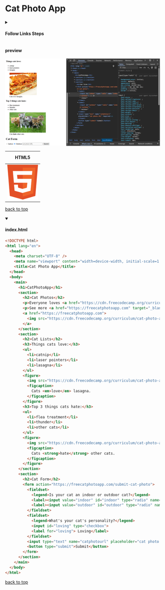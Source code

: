 
<a id=top></a>

# Cat Photo App

<details>
      <summary>
        <h4>Follow Links Steps</h4>
      </summary>
       
<table>
  <thead>
    <tr><th><a href="https://github.com/AndriiKot/Desing___Cat_Photo_App___freeCodeCamp//tree/main/steps/__00__title_" target="_self">Step 0</a></th><th><a href="https://github.com/AndriiKot/Desing___Cat_Photo_App___freeCodeCamp//tree/main/steps/__01__step__" target="_self">Step 1</a></th><th><a href="https://github.com/AndriiKot/Desing___Cat_Photo_App___freeCodeCamp//tree/main/steps/__02__step__" target="_self">Step 2</a></th><th><a href="https://github.com/AndriiKot/Desing___Cat_Photo_App___freeCodeCamp//tree/main/steps/__03__step__" target="_self">Step 3</a></th><th><a href="https://github.com/AndriiKot/Desing___Cat_Photo_App___freeCodeCamp//tree/main/steps/__04__step__" target="_self">Step 4</a></th><tr><th><a href="https://github.com/AndriiKot/Desing___Cat_Photo_App___freeCodeCamp//tree/main/steps/__05__step__" target="_self">Step 5</a></th><th><a href="https://github.com/AndriiKot/Desing___Cat_Photo_App___freeCodeCamp//tree/main/steps/__06__step__" target="_self">Step 6</a></th><th><a href="https://github.com/AndriiKot/Desing___Cat_Photo_App___freeCodeCamp//tree/main/steps/__07__step__" target="_self">Step 7</a></th><th><a href="https://github.com/AndriiKot/Desing___Cat_Photo_App___freeCodeCamp//tree/main/steps/__08__step__" target="_self">Step 8</a></th><th><a href="https://github.com/AndriiKot/Desing___Cat_Photo_App___freeCodeCamp//tree/main/steps/__09__step__" target="_self">Step 9</a></th><tr><th><a href="https://github.com/AndriiKot/Desing___Cat_Photo_App___freeCodeCamp//tree/main/steps/__10__step__" target="_self">Step 10</a></th><th><a href="https://github.com/AndriiKot/Desing___Cat_Photo_App___freeCodeCamp//tree/main/steps/__11__step__" target="_self">Step 11</a></th><th><a href="https://github.com/AndriiKot/Desing___Cat_Photo_App___freeCodeCamp//tree/main/steps/__12__step__" target="_self">Step 12</a></th><th><a href="https://github.com/AndriiKot/Desing___Cat_Photo_App___freeCodeCamp//tree/main/steps/__13__step__" target="_self">Step 13</a></th><th><a href="https://github.com/AndriiKot/Desing___Cat_Photo_App___freeCodeCamp//tree/main/steps/__14__step__" target="_self">Step 14</a></th><tr><th><a href="https://github.com/AndriiKot/Desing___Cat_Photo_App___freeCodeCamp//tree/main/steps/__15__step__" target="_self">Step 15</a></th><th><a href="https://github.com/AndriiKot/Desing___Cat_Photo_App___freeCodeCamp//tree/main/steps/__16__step__" target="_self">Step 16</a></th><th><a href="https://github.com/AndriiKot/Desing___Cat_Photo_App___freeCodeCamp//tree/main/steps/__17__step__" target="_self">Step 17</a></th><th><a href="https://github.com/AndriiKot/Desing___Cat_Photo_App___freeCodeCamp//tree/main/steps/__18__step__" target="_self">Step 18</a></th><th><a href="https://github.com/AndriiKot/Desing___Cat_Photo_App___freeCodeCamp//tree/main/steps/__19__step__" target="_self">Step 19</a></th><tr><th><a href="https://github.com/AndriiKot/Desing___Cat_Photo_App___freeCodeCamp//tree/main/steps/__20__step__" target="_self">Step 20</a></th><th><a href="https://github.com/AndriiKot/Desing___Cat_Photo_App___freeCodeCamp//tree/main/steps/__21__step__" target="_self">Step 21</a></th><th><a href="https://github.com/AndriiKot/Desing___Cat_Photo_App___freeCodeCamp//tree/main/steps/__22__step__" target="_self">Step 22</a></th><th><a href="https://github.com/AndriiKot/Desing___Cat_Photo_App___freeCodeCamp//tree/main/steps/__23__step__" target="_self">Step 23</a></th><th><a href="https://github.com/AndriiKot/Desing___Cat_Photo_App___freeCodeCamp//tree/main/steps/__24__step__" target="_self">Step 24</a></th><tr><th><a href="https://github.com/AndriiKot/Desing___Cat_Photo_App___freeCodeCamp//tree/main/steps/__25__step__" target="_self">Step 25</a></th><th><a href="https://github.com/AndriiKot/Desing___Cat_Photo_App___freeCodeCamp//tree/main/steps/__26__step__" target="_self">Step 26</a></th><th><a href="https://github.com/AndriiKot/Desing___Cat_Photo_App___freeCodeCamp//tree/main/steps/__27__step__" target="_self">Step 27</a></th><th><a href="https://github.com/AndriiKot/Desing___Cat_Photo_App___freeCodeCamp//tree/main/steps/__28__step__" target="_self">Step 28</a></th><th><a href="https://github.com/AndriiKot/Desing___Cat_Photo_App___freeCodeCamp//tree/main/steps/__29__step__" target="_self">Step 29</a></th><tr><th><a href="https://github.com/AndriiKot/Desing___Cat_Photo_App___freeCodeCamp//tree/main/steps/__30__step__" target="_self">Step 30</a></th><th><a href="https://github.com/AndriiKot/Desing___Cat_Photo_App___freeCodeCamp//tree/main/steps/__31__step__" target="_self">Step 31</a></th><th><a href="https://github.com/AndriiKot/Desing___Cat_Photo_App___freeCodeCamp//tree/main/steps/__32__step__" target="_self">Step 32</a></th><th><a href="https://github.com/AndriiKot/Desing___Cat_Photo_App___freeCodeCamp//tree/main/steps/__33__step__" target="_self">Step 33</a></th><th><a href="https://github.com/AndriiKot/Desing___Cat_Photo_App___freeCodeCamp//tree/main/steps/__34__step__" target="_self">Step 34</a></th><tr><th><a href="https://github.com/AndriiKot/Desing___Cat_Photo_App___freeCodeCamp//tree/main/steps/__35__step__" target="_self">Step 35</a></th><th><a href="https://github.com/AndriiKot/Desing___Cat_Photo_App___freeCodeCamp//tree/main/steps/__36__step__" target="_self">Step 36</a></th><th><a href="https://github.com/AndriiKot/Desing___Cat_Photo_App___freeCodeCamp//tree/main/steps/__37__step__" target="_self">Step 37</a></th><th><a href="https://github.com/AndriiKot/Desing___Cat_Photo_App___freeCodeCamp//tree/main/steps/__38__step__" target="_self">Step 38</a></th><th><a href="https://github.com/AndriiKot/Desing___Cat_Photo_App___freeCodeCamp//tree/main/steps/__39__step__" target="_self">Step 39</a></th><tr><th><a href="https://github.com/AndriiKot/Desing___Cat_Photo_App___freeCodeCamp//tree/main/steps/__40__step__" target="_self">Step 40</a></th><th><a href="https://github.com/AndriiKot/Desing___Cat_Photo_App___freeCodeCamp//tree/main/steps/__41__step__" target="_self">Step 41</a></th><th><a href="https://github.com/AndriiKot/Desing___Cat_Photo_App___freeCodeCamp//tree/main/steps/__42__step__" target="_self">Step 42</a></th><th><a href="https://github.com/AndriiKot/Desing___Cat_Photo_App___freeCodeCamp//tree/main/steps/__43__step__" target="_self">Step 43</a></th><th><a href="https://github.com/AndriiKot/Desing___Cat_Photo_App___freeCodeCamp//tree/main/steps/__44__step__" target="_self">Step 44</a></th><tr><th><a href="https://github.com/AndriiKot/Desing___Cat_Photo_App___freeCodeCamp//tree/main/steps/__45__step__" target="_self">Step 45</a></th><th><a href="https://github.com/AndriiKot/Desing___Cat_Photo_App___freeCodeCamp//tree/main/steps/__46__step__" target="_self">Step 46</a></th><th><a href="https://github.com/AndriiKot/Desing___Cat_Photo_App___freeCodeCamp//tree/main/steps/__47__step__" target="_self">Step 47</a></th><th><a href="https://github.com/AndriiKot/Desing___Cat_Photo_App___freeCodeCamp//tree/main/steps/__48__step__" target="_self">Step 48</a></th><th><a href="https://github.com/AndriiKot/Desing___Cat_Photo_App___freeCodeCamp//tree/main/steps/__49__step__" target="_self">Step 49</a></th><tr><th><a href="https://github.com/AndriiKot/Desing___Cat_Photo_App___freeCodeCamp//tree/main/steps/__50__step__" target="_self">Step 50</a></th><th><a href="https://github.com/AndriiKot/Desing___Cat_Photo_App___freeCodeCamp//tree/main/steps/__51__step__" target="_self">Step 51</a></th><th><a href="https://github.com/AndriiKot/Desing___Cat_Photo_App___freeCodeCamp//tree/main/steps/__52__step__" target="_self">Step 52</a></th><th><a href="https://github.com/AndriiKot/Desing___Cat_Photo_App___freeCodeCamp//tree/main/steps/__53__step__" target="_self">Step 53</a></th><th><a href="https://github.com/AndriiKot/Desing___Cat_Photo_App___freeCodeCamp//tree/main/steps/__54__step__" target="_self">Step 54</a></th><tr><th><a href="https://github.com/AndriiKot/Desing___Cat_Photo_App___freeCodeCamp//tree/main/steps/__55__step__" target="_self">Step 55</a></th><th><a href="https://github.com/AndriiKot/Desing___Cat_Photo_App___freeCodeCamp//tree/main/steps/__56__step__" target="_self">Step 56</a></th><th><a href="https://github.com/AndriiKot/Desing___Cat_Photo_App___freeCodeCamp//tree/main/steps/__57__step__" target="_self">Step 57</a></th><th><a href="https://github.com/AndriiKot/Desing___Cat_Photo_App___freeCodeCamp//tree/main/steps/__58__step__" target="_self">Step 58</a></th></tr>
  </thead>
  <tbody>
  </tbody>
</table>
</details>

<h4>preview</h4>
    <img src="https://github.com/AndriiKot/Desing___Cat_Photo_App___freeCodeCamp/blob/main/images/previews/preview_step5q.png" alt="preview_step5q">
  
<table>
  <thead>
      <tr><th height=33 width=100>HTML5</th>
  </thead>
  <tbody>
      <tr><td height=100 width=100><a href=https://html.spec.whatwg.org/multipage/ target="_self"><img src=https://github.com/AndriiKot/iconsSVG_and_linksDocs/blob/main/svg/html.svg alt=HTML5></a></td>
  </tbody>
</table>

[back to top](#top)



<details open>
  <summary>
    <h4>index.html</h4>
  </summary>



```html
<!DOCTYPE html>
<html lang="en">
  <head>
    <meta charset="UTF-8" />
    <meta name="viewport" content="width=device-width, initial-scale=1.0" />
    <title>Cat Photo App</title>
  </head>
  <body>
    <main>
      <h1>CatPhotoApp</h1>
      <section>
        <h2>Cat Photos</h2>
        <p>Everyone loves <a href="https://cdn.freecodecamp.org/curriculum/cat-photo-app/running-cats.jpg">cute cats</a> online!</p>
        <p>See more <a href="https://freecatphotoapp.com" target="_blank">cat photos</a> in our gallery.</p>
        <a href="https://freecatphotoapp.com">
          <img src="https://cdn.freecodecamp.org/curriculum/cat-photo-app/relaxing-cat.jpg" alt="A cute orange cat lying on its back">
        </a>
      </section>
      <section>
        <h2>Cat Lists</h2>
        <h3>Things cats love:</h3>
        <ul>
          <li>catnip</li>
          <li>laser pointers</li>
          <li>lasagna</li>
        </ul>
        <figure>
          <img src="https://cdn.freecodecamp.org/curriculum/cat-photo-app/lasagna.jpg" alt="A slice of lasagna on a plate">
          <figcaption>
            Cats <em>love</em> lasagna.
          </figcaption>
        </figure>
        <h3>Top 3 things cats hate:</h3>
        <ul>
          <li>flea treatment</li>
          <li>thunder</li>
          <li>other cats</li>
        </ul>
        <figure>
          <img src="https://cdn.freecodecamp.org/curriculum/cat-photo-app/cats.jpg" alt="Five cats looking around a field.">
          <figcaption>
            Cats <strong>hate</strong> other cats.
          </figcaption>
        </figure>
      </section>
      <section>
        <h2>Cat Form</h2>
        <form action="https://freecatphotoapp.com/submit-cat-photo">
          <fieldset>
            <legend>Is your cat an indoor or outdoor cat?</legend>
            <label><input value="indoor" id="indoor" type="radio" name="indoor-outdoor"> Indoor</label>
            <label><input value="outdoor" id="outdoor" type="radio" name="indoor-outdoor"> Outdoor</label>
          </fieldset>
          <fieldset>
            <legend>What's your cat's personality?</legend>
            <input id="loving" type="checkbox">
            <label for="loving"> Loving</label>
          </fieldset>
          <input type="text" name="catphotourl" placeholder="cat photo URL" required>
          <button type="submit">Submit</button>
        </form>
      </section>
    </main>
  </body>
</html>

```



[back to top](#top)


</details>